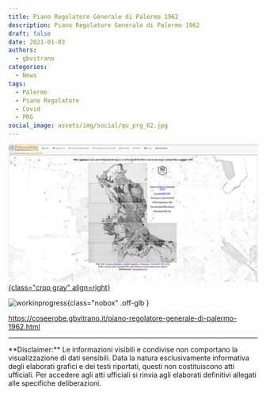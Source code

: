 ```yaml
---
title: Piano Regolatore Generale di Palermo 1962
description: Piano Regolatore Generale di Palermo 1962
draft: false
date: 2021-01-03
authors:
  - gbvitrano
categories:
  - News
tags:
  - Palermo
  - Piano Regolatore
  - Covid
  - PRG
social_image: assets/img/social/qu_prg_62.jpg
---
```

<style>.md-typeset code { background-color: #fff0!important;}  </style>
[![prg_62](qu_prg_62.webp  "Piano Regolatore Generale di Palermo 1962" ){class="crop gray" align=right}](index.md) 

![workinprogress](https://coseerobe.it/assets/img/workinprogress.jpg "Work in progress"){class="nobox" .off-glb }

https://coseerobe.gbvitrano.it/piano-regolatore-generale-di-palermo-1962.html

<hr>
**Disclaimer:** Le informazioni visibili e condivise non comportano la visualizzazione di dati sensibili. Data la natura esclusivamente informativa degli elaborati grafici e dei testi riportati, questi non costituiscono atti ufficiali. Per accedere agli atti ufficiali si rinvia agli elaborati definitivi allegati alle specifiche deliberazioni.